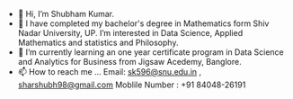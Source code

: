 - 👋 Hi, I’m Shubham Kumar.
- 👀 I have completed my bachelor's degree in Mathematics form Shiv Nadar University, UP. I’m interested in Data Science, Applied Mathematics and statistics and Philosophy.
- 🌱 I’m currently learning an one year certificate program in Data Science and Analytics for Business from Jigsaw Acedemy, Banglore.
- 📫 How to reach me ...
Email: sk596@snu.edu.in ,
       sharshubh98@gmail.com
Moblile Number : +91 84048-26191
<!---
Shubham-kumar-dot-sp/Shubham-kumar-dot-sp is a ✨ special ✨ repository because its `README.md` (this file) appears on your GitHub profile.
You can click the Preview link to take a look at your changes.
--->
